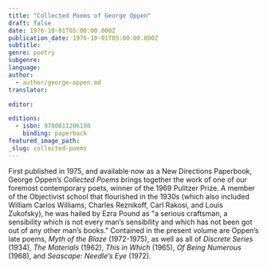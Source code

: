 ```yaml
---
title: "Collected Poems of George Oppen"
draft: false
date: 1976-10-01T05:00:00.000Z
publication_date: 1976-10-01T05:00:00.000Z
subtitle:
genre: poetry
subgenre:
language:
author:
  - author/george-oppen.md
translator:

editor:

editions:
  - isbn: 9780811206150
    binding: paperback
featured_image_path:
_slug: collected-poems
---
```


First published in 1975, and available now as a New Directions Paperbook, George Oppen’s _Collected Poems_ brings together the work of one of our foremost contemporary poets, winner of the 1969 Pulitzer Prize. A member of the Objectivist school that flourished in the 1930s (which also included William Carlos Williams, Charles Reznikoff, Carl Rakosi, and Louis Zukofsky), he was hailed by Ezra Pound as "a serious craftsman, a sensibility which is not every man’s sensibility and which has not been got out of any other man’s books." Contained in the present volume are Oppen’s late poems, _Myth of the Blaze_ (1972-1975), as well as all of _Discrete Series_ (1934), _The Materials_ (1962), _This in Which_ (1965), _Of Being Numerous_ (1968), and _Seascape: Needle’s Eye_ (1972).

